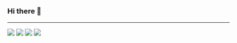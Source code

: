 ### Hi there 👋

---
  <img  src = "https://github-readme-stats.vercel.app/api?username=PPX-LuBing&show_icons=true&theme=bear" >
  <img  src = "https://github-readme-streak-stats.herokuapp.com?user=PPX-LuBing&theme=dark&hide_border=true" >
  <img src="https://github-readme-stats.vercel.app/api/top-langs/?username=PPX-LuBing&layout=compact&langs_count=8&theme=dark"/> 
  <img src="https://github-readme-activity-graph.cyclic.app/graph?username=PPX-LuBing&theme=github-compact">

<!--
**PPX-LuBing/PPX-LuBing** is a ✨ _special_ ✨ repository because its `README.md` (this file) appears on your GitHub profile.

Here are some ideas to get you started:

- 🔭 I’m currently working on ...
- 🌱 I’m currently learning ...
- 👯 I’m looking to collaborate on ...
- 🤔 I’m looking for help with ...
- 💬 Ask me about ...
- 📫 How to reach me: ...
- 😄 Pronouns: ...
- ⚡ Fun fact: ...
-->

